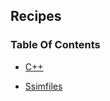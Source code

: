 ## Recipes


### Table Of Contents
<a href="#table-of-contents"></a>
<!-- TOC_BEG AUTO -->
* [C++](/txt/recipe/cpp/README.md)

* [Ssimfiles](/txt/recipe/ssim/README.md)

<!-- TOC_END AUTO -->

